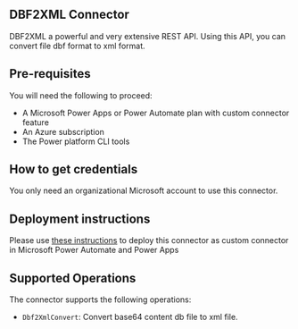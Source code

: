 ## DBF2XML Connector
DBF2XML a powerful and very extensive REST API.  Using this API, you can convert file dbf format to xml format.  

## Pre-requisites
You will need the following to proceed:
* A Microsoft Power Apps or Power Automate plan with custom connector feature
* An Azure subscription
* The Power platform CLI tools

## How to get credentials
You only need an organizational Microsoft account to use this connector.


## Deployment instructions
Please use [these instructions](https://docs.microsoft.com/en-us/connectors/custom-connectors/paconn-cli) to deploy this connector as custom connector in Microsoft Power Automate and Power Apps

## Supported Operations
The connector supports the following operations:
* `Dbf2XmlConvert`: Convert base64 content db file to xml file.


